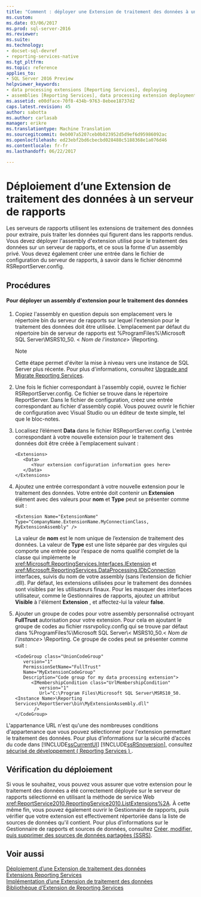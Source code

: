 ```yaml
---
title: "Comment : déployer une Extension de traitement des données à un serveur de rapports | Documents Microsoft"
ms.custom: 
ms.date: 03/06/2017
ms.prod: sql-server-2016
ms.reviewer: 
ms.suite: 
ms.technology:
- docset-sql-devref
- reporting-services-native
ms.tgt_pltfrm: 
ms.topic: reference
applies_to:
- SQL Server 2016 Preview
helpviewer_keywords:
- data processing extensions [Reporting Services], deploying
- assemblies [Reporting Services], data processing extension deployments
ms.assetid: e00dface-70f8-434b-9763-8ebee18737d2
caps.latest.revision: 45
author: sabotta
ms.author: carlasab
manager: erikre
ms.translationtype: Machine Translation
ms.sourcegitcommit: 0eb007a5207ceb0b023952d5d9ef6d95986092ac
ms.openlocfilehash: ed23ebf2bd6cbecbd028488c5188368e1a076d46
ms.contentlocale: fr-fr
ms.lasthandoff: 06/22/2017

---
```

# <a name="deploying-a-data-processing-extension-to-a-report-server"></a>Déploiement d’une Extension de traitement des données à un serveur de rapports
  Les serveurs de rapports utilisent les extensions de traitement des données pour extraire, puis traiter les données qui figurent dans les rapports rendus. Vous devez déployer l'assembly d'extension utilisé pour le traitement des données sur un serveur de rapports, et ce sous la forme d'un assembly privé. Vous devez également créer une entrée dans le fichier de configuration du serveur de rapports, à savoir dans le fichier dénommé RSReportServer.config.  
  
## <a name="procedures"></a>Procédures  
  
#### <a name="to-deploy-a-data-processing-extension-assembly"></a>Pour déployer un assembly d'extension pour le traitement des données  
  
1.  Copiez l'assembly en question depuis son emplacement vers le répertoire bin du serveur de rapports sur lequel l'extension pour le traitement des données doit être utilisée. L’emplacement par défaut du répertoire bin de serveur de rapports est %ProgramFiles%\Microsoft SQL Server\MSRS10_50. \< *Nom de l’instance*> \Reporting.  
  
    > [!NOTE]  
    >  Cette étape permet d'éviter la mise à niveau vers une instance de SQL Server plus récente. Pour plus d'informations, consultez [Upgrade and Migrate Reporting Services](../../../reporting-services/install-windows/upgrade-and-migrate-reporting-services.md).  
  
2.  Une fois le fichier correspondant à l'assembly copié, ouvrez le fichier RSReportServer.config. Ce fichier se trouve dans le répertoire ReportServer. Dans le fichier de configuration, créez une entrée correspondant au fichier d'assembly copié. Vous pouvez ouvrir le fichier de configuration avec Visual Studio ou un éditeur de texte simple, tel que le bloc-notes.  
  
3.  Localisez l’élément **Data** dans le fichier RSReportServer.config. L'entrée correspondant à votre nouvelle extension pour le traitement des données doit être créée à l'emplacement suivant :  
  
    ```  
    <Extensions>  
       <Data>  
          <Your extension configuration information goes here>  
       </Data>  
    </Extensions>  
    ```  
  
4.  Ajoutez une entrée correspondant à votre nouvelle extension pour le traitement des données. Votre entrée doit contenir un **Extension** élément avec des valeurs pour **nom** et **Type** peut se présenter comme suit :  
  
    ```  
    <Extension Name="ExtensionName" Type="CompanyName.ExtensionName.MyConnectionClass, MyExtensionAssembly" />  
    ```  
  
     La valeur de **nom** est le nom unique de l’extension de traitement des données. La valeur de **Type** est une liste séparée par des virgules qui comporte une entrée pour l’espace de noms qualifié complet de la classe qui implémente le <xref:Microsoft.ReportingServices.Interfaces.IExtension> et <xref:Microsoft.ReportingServices.DataProcessing.IDbConnection> interfaces, suivis du nom de votre assembly (sans l’extension de fichier .dll). Par défaut, les extensions utilisées pour le traitement des données sont visibles par les utilisateurs finaux. Pour les masquer des interfaces utilisateur, comme le Gestionnaires de rapports, ajoutez un attribut **Visible** à l'élément **Extension** , et affectez-lui la valeur **false**.  
  
5.  Ajouter un groupe de codes pour votre assembly personnalisé octroyant **FullTrust** autorisation pour votre extension. Pour cela en ajoutant le groupe de codes au fichier rssrvpolicy.config qui se trouve par défaut dans %ProgramFiles%\Microsoft SQL Server\\< MSRS10_50.\< *Nom de l’instance*> \Reporting. Ce groupe de codes peut se présenter comme suit :  
  
    ```  
    <CodeGroup class="UnionCodeGroup"  
       version="1"  
       PermissionSetName="FullTrust"  
       Name="MyExtensionCodeGroup"  
       Description="Code group for my data processing extension">  
          <IMembershipCondition class="UrlMembershipCondition"  
             version="1"  
             Url="C:\Program Files\Microsoft SQL Server\MSRS10_50.<Instance Name>\Reporting Services\ReportServer\bin\MyExtensionAssembly.dll"  
           />  
    </CodeGroup>  
    ```  
  
 L'appartenance URL n'est qu'une des nombreuses conditions d'appartenance que vous pouvez sélectionner pour l'extension permettant le traitement des données. Pour plus d’informations sur la sécurité d’accès du code dans [!INCLUDE[ssCurrentUI](../../../includes/sscurrentui-md.md)] [!INCLUDE[ssRSnoversion](../../../includes/ssrsnoversion-md.md)], consultez [sécurisé de développement &#40; Reporting Services &#41; ](../../../reporting-services/extensions/secure-development/secure-development-reporting-services.md).  
  
## <a name="verifying-the-deployment"></a>Vérification du déploiement  
 Si vous le souhaitez, vous pouvez vous assurer que votre extension pour le traitement des données a été correctement déployée sur le serveur de rapports sélectionné en utilisant la méthode de service Web <xref:ReportService2010.ReportingService2010.ListExtensions%2A>. À cette même fin, vous pouvez également ouvrir le Gestionnaire de rapports, puis vérifier que votre extension est effectivement répertoriée dans la liste de sources de données qu'il contient. Pour plus d’informations sur le Gestionnaire de rapports et sources de données, consultez [Créer, modifier, puis supprimer des sources de données partagées &#40;SSRS&#41;](../../../reporting-services/report-data/create-modify-and-delete-shared-data-sources-ssrs.md).  
  
## <a name="see-also"></a>Voir aussi  
 [Déploiement d’une Extension de traitement des données](../../../reporting-services/extensions/data-processing/deploying-a-data-processing-extension.md)   
 [Extensions Reporting Services](../../../reporting-services/extensions/reporting-services-extensions.md)   
 [Implémentation d’une Extension de traitement des données](../../../reporting-services/extensions/data-processing/implementing-a-data-processing-extension.md)   
 [Bibliothèque d’Extension de Reporting Services](../../../reporting-services/extensions/reporting-services-extension-library.md)  
  
  
